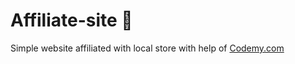 # Affiliate-site :money_mouth_face:                                                                                                                                                                                                                                                             
Simple website affiliated with local store
 with help of <a href="http://johnelder.com/">Codemy.com</a>
